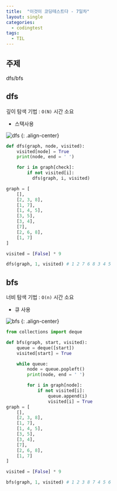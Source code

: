 ```yaml
---
title:  "이것이 코딩테스트다 - 7일차"
layout: single
categories:
  - codingtest
tags:
  - TIL
---
```


## 주제
dfs/bfs


## dfs
깊이 탐색 기법 : `O(N)` 시간 소요

- 스택사용

![dfs](https://github.com/user-attachments/assets/66db5eb5-3e79-4059-9c04-0b298364fcad)
{: .align-center}


```python
def dfs(graph, node, visited):
    visited[node] = True
    print(node, end = ' ')

    for i in graph[check]:
        if not visited[i]:
          dfs(graph, i, visited)

graph = [
    [],
    [2, 3, 8],
    [1, 7],
    [1, 4, 5],
    [3, 5],
    [3, 4],
    [7],
    [2, 6, 8],
    [1, 7]
]

visited = [False] * 9

dfs(graph, 1, visited) # 1 2 7 6 8 3 4 5
```


## bfs
너비 탐색 기법 : `O(n)` 시간 소요

- 큐 사용

![bfs](https://github.com/user-attachments/assets/1c39b3bc-1a5c-44a9-a7e0-5286d734b2ac)
{: .align-center}

```python
from collections import deque

def bfs(graph, start, visited):
    queue = deque([start])
    visited[start] = True

    while queue:
        node = queue.popleft()
        print(node, end = ' ')

        for i in graph[node]:
            if not visited[i]:
                queue.append(i)
                visited[i] = True
graph = [
    [],
    [2, 3, 8],
    [1, 7],
    [1, 4, 5],
    [3, 5],
    [3, 4],
    [7],
    [2, 6, 8],
    [1, 7]
]

visited = [False] * 9

bfs(graph, 1, visited) # 1 2 3 8 7 4 5 6
```







































